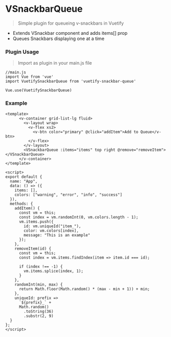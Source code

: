 # VSnackbarQueue
>Simple plugin for queueing v-snackbars in Vuetify
* Extends VSnackbar component and adds items[] prop
* Queues Snackbars displaying one at a time 

### Plugin Usage
>Import as plugin in your main.js file

```text
//main.js
import Vue from 'vue'
import VuetifySnackbarQueue from 'vuetify-snackbar-queue'

Vue.use(VuetifySnackbarQueue)
```

### Example

```vue
<template>
      <v-container grid-list-lg fluid>
        <v-layout wrap>
          <v-flex xs2>
            <v-btn color="primary" @click="addItem">Add to Queue</v-btn>
          </v-flex>
        </v-layout>
        <VSnackbarQueue :items="items" top right @remove="removeItem"></VSnackbarQueue>
      </v-container>
</template>

<script>
export default {
  name: "App",
  data: () => ({
    items: [],
    colors: ["warning", "error", "info", "success"]
  }),
  methods: {
    addItem() {
      const vm = this;
      const index = vm.randomInt(0, vm.colors.length - 1);
      vm.items.push({
        id: vm.uniqueId("item_"),
        color: vm.colors[index],
        message: "This is an example"
      });
    },
    removeItem(id) {
      const vm = this;
      const index = vm.items.findIndex(item => item.id === id);

      if (index !== -1) {
        vm.items.splice(index, 1);
      }
    },
    randomInt(min, max) {
      return Math.floor(Math.random() * (max - min + 1)) + min;
    },
    uniqueId: prefix =>
      `${prefix}_` +
      Math.random()
        .toString(36)
        .substr(2, 9)
  }
};
</script>
```
